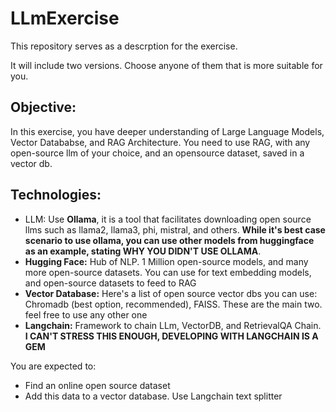 # LLmExercise
This repository serves as a descrption for the exercise. 

It will include two versions. Choose anyone of them that is more suitable for you.

## Objective:

In this exercise, you have deeper understanding of Large Language Models, Vector Datababse, and RAG Architecture.
You need to use RAG, with any open-source llm of your choice, and an opensource dataset, saved in a vector db.

## Technologies:
- LLM: Use **Ollama**, it is a tool that facilitates downloading open source llms such as llama2, llama3, phi, mistral, and others. **While it's best case scenario to use ollama, you can use other models from huggingface as an example, stating WHY YOU DIDN'T USE OLLAMA**.
- **Hugging Face:** Hub of NLP. 1 Million open-source models, and many more open-source datasets. You can use for text embedding models, and open-source datasets to feed to RAG
- **Vector Database:** Here's a list of open source vector dbs you can use: Chromadb (best option, recommended), FAISS. These are the main two. feel free to use any other one
- **Langchain:** Framework to chain LLm, VectorDB, and RetrievalQA Chain. **I CAN'T STRESS THIS ENOUGH, DEVELOPING WITH LANGCHAIN IS A GEM**

You are expected to:
- Find an online open source dataset
- Add this data to a vector database. Use Langchain text splitter


